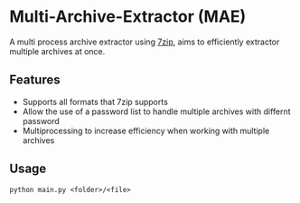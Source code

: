 # Multi-Archive-Extractor (MAE)
A multi process archive extractor using [7zip](https://www.7-zip.org/), aims to efficiently extractor multiple archives at once.

## Features
- Supports all formats that 7zip supports
- Allow the use of a password list to handle multiple archives with differnt password
- Multiprocessing to increase efficiency when working with multiple archives

## Usage
	python main.py <folder>/<file>
